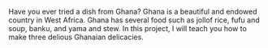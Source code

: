 Have you ever tried a dish from Ghana?
Ghana is a beautiful and endowed country in West Africa.
Ghana has several food such as jollof rice, fufu and soup, banku, and yama and stew.
In this project, I will teach you how to make three delious Ghanaian delicacies. 